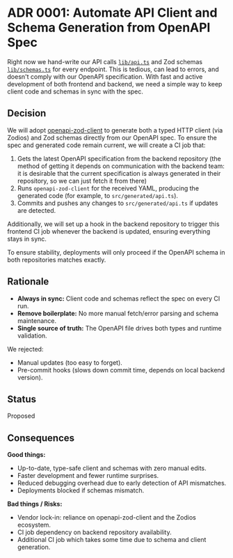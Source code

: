 # ADR 0001: Automate API Client and Schema Generation from OpenAPI Spec

Right now we hand-write our API calls [`lib/api.ts`](https://github.com/GenesisEducationKyiv/front-end-school-3-0-Fybex/blob/e90d0967659f37ef8218b4680d609241badfe6a7/src/lib/api.ts) and Zod schemas [`lib/schemas.ts`](https://github.com/GenesisEducationKyiv/front-end-school-3-0-Fybex/blob/e90d0967659f37ef8218b4680d609241badfe6a7/src/lib/schemas.ts) for every endpoint. This is tedious, can lead to errors, and doesn't comply with our OpenAPI specification. With fast and active development of both frontend and backend, we need a simple way to keep client code and schemas in sync with the spec.

## Decision

We will adopt [openapi-zod-client](https://www.npmjs.com/package/openapi-zod-client) to generate both a typed HTTP client (via Zodios) and Zod schemas directly from our OpenAPI spec. To ensure the spec and generated code remain current, we will create a CI job that:

1. Gets the latest OpenAPI specification from the backend repository (the method of getting it depends on communication with the backend team: it is desirable that the current specification is always generated in their repository, so we can just fetch it from there)
2. Runs `openapi-zod-client` for the received YAML, producing the generated code (for example, to `src/generated/api.ts`).
3. Commits and pushes any changes to `src/generated/api.ts` if updates are detected.

Additionally, we will set up a hook in the backend repository to trigger this frontend CI job whenever the backend is updated, ensuring everything stays in sync.

To ensure stability, deployments will only proceed if the OpenAPI schema in both repositories matches exactly.

## Rationale

- **Always in sync:** Client code and schemas reflect the spec on every CI run.
- **Remove boilerplate:** No more manual fetch/error parsing and schema maintenance.
- **Single source of truth:** The OpenAPI file drives both types and runtime validation.

We rejected:

- Manual updates (too easy to forget).
- Pre-commit hooks (slows down commit time, depends on local backend version).

## Status

Proposed

## Consequences

**Good things:**

- Up-to-date, type-safe client and schemas with zero manual edits.
- Faster development and fewer runtime surprises.
- Reduced debugging overhead due to early detection of API mismatches.
- Deployments blocked if schemas mismatch.

**Bad things / Risks:**

- Vendor lock-in: reliance on openapi-zod-client and the Zodios ecosystem.
- CI job dependency on backend repository availability.
- Additional CI job which takes some time due to schema and client generation.
